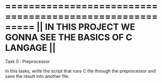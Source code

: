 
=========================================================
|| IN THIS PROJECT WE GONNA SEE THE BASICS OF C LANGAGE ||
==========================================================

Task 0 : Preprocessor

In this tasks, write the script that runs C file through the preprocessor
and save the result into another file.


